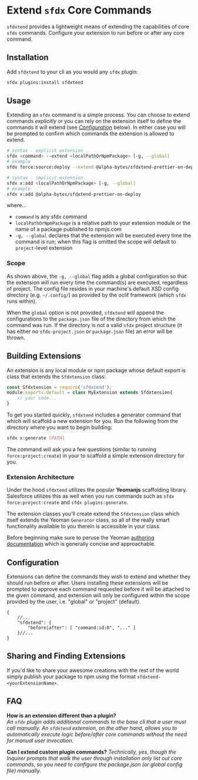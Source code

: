 # Extend `sfdx` Core Commands

`sfdxtend` provides a lightweight means of extending the capabilities of core `sfdx` commands. Configure your extension to run before or after any core command.

## Installation
Add `sfdxtend` to your cli as you would any `sfdx` plugin:

```sh
sfdx plugins:install sfdxtend
```

## Usage
Extending an `sfdx` command is a simple process. You can choose to extend commands _explicitly_ or you can  rely on the extension itself to define the commands it will extend (see _[Configuration](#configuration)_ below). In either case you will be prompted to confirm which commands the extension is allowed to extend.

```sh
# syntax - explicit extension
sfdx <command> --extend <localPathOrNpmPackage> [-g, --global]
# example
sfdx force:source:deploy --extend @alpha-bytes/sfdxtend-prettier-on-deploy

# syntax - implicit extension
sfdx x:add <localPathOrNpmPackage> [-g, --global]
# example 
sfdx x:add @alpha-bytes/sfdxtend-prettier-on-deploy
```

where...
- `command` is any sfdx command
- `localPathOrNpmPackage` is a relative path to your extension module or the name of a package published to npmjs.com
- `-g, --global` declares that the extension will be executed every time the command is run; when this flag is omitted the scope will default to `project`-level extension

### Scope
As shown above, the `-g, --global` flag adds a global configuration so that the extension will run every time the command(s) are executed, regardless of project. The config file resides in your machine's default XSD config directory (e.g. `~/.config/`) as provided by the oclif framework (which `sfdx` runs within).

When the `global` option is not provided, `sfdxtend` will append the configurations to the `package.json` file of the directory from which the command was run. If the directory is not a valid `sfdx` project structure (it has either no `sfdx-project.json` or `package.json` file) an error will be thrown.

## Building Extensions
An extension is any local module or npm package whose default export is class that extends the `Sfdxtension` class: 

```js
const Sfdxtension = require('sfdxtend');
module.exports.default = class MyExtension extends Sfdxtension{
    // your code...
}
```

To get you started quickly, `sfdxtend` includes a generator command that which will scaffold a new extension for you. Run the following from the directory where you want to begin building:

```sh
sfdx x:generate [PATH]
```

The command will ask you a few questions (similar to running `force:project:create`) in your to scaffold a simple extension directory for you. 

### Extension Architecture
Under the hood `sfdxtend` utilizes the popular **Yeomanjs** scaffolding library. Salesforce utilizes this as well when you run commands such as `sfdx force:project:create` and `sfdx plugins:generate`.

The extension classes you'll create extend the `Sfdxtension` class which itself extends the Yeoman `Generator` class, so all of the really smart functionality available to you therein is accessible in your class.

Before beginning make sure to peruse the Yeoman <a href="https://yeoman.io/authoring/index.html" target="_blank">authoring documentation</a> which is generally concise and approachable.

## Configuration
Extensions can define the commands they wish to extend and whether they should run before or after. Users installing these extensions will be prompted to approve each command requested before it will be attached to the given command, and extension will only be configured within the scope provided by the user, i.e. "global" or "project" (default).

```jsonc
{
    //...
    "sfdxtend": {
        "before|after": [ "command:id:0", "..." ]
    }//...
}

```

## Sharing and Finding Extensions
If you'd like to share your awesome creations with the rest of the world simply publish your package to npm using the format `sfdxtend-<yourExtensionName>`.

<!-- ### Community Extensions -->

## FAQ

**How is an extension different than a plugin?**\
_An `sfdx` plugin adds additional commands to the base cli that a user must call manually. An `sfdxtend` extension, on the other hand, allows you to automatically execute logic before/after core commands without the need for manual user invocation._

**Can I extend custom plugin commands?**
_Technically, yes, though the Inquirer prompts that walk the user through installation only list out core commands, so you need to configure the package.json (or global config file) manually._